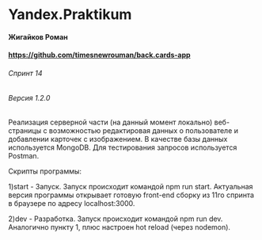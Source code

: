 # Yandex.Praktikum
#### Жигайков Роман
#### https://github.com/timesnewrouman/back.cards-app
###### Спринт 14
###### Версия 1.2.0

Реализация серверной части (на данный момент локально) веб-страницы с возможностью редактировая данных о пользователе и добавлении карточек с изображением. В качестве базы данных используется MongoDB. Для тестирования запросов используется Postman.

Скрипты программы:

1)start - Запуск. Запуск происходит командой npm run start. Актуальная версия программы открывает готовую front-end сборку из 11го спринта в браузере по адресу localhost:3000.

2)dev - Разработка. Запуск происходит командой npm run dev. Аналогично пункту 1, плюс настроен hot reload (через nodemon).

